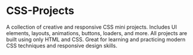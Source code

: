 # CSS-Projects
A collection of creative and responsive CSS mini projects. Includes UI elements, layouts, animations, buttons, loaders, and more. All projects are built using only HTML and CSS. Great for learning and practicing modern CSS techniques and responsive design skills.
